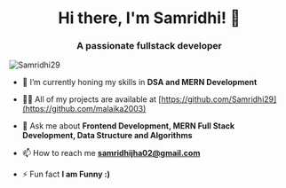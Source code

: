 <h1 align="center">Hi there, I'm Samridhi! 👋</h1>
<h3 align="center">A passionate fullstack developer</h3>
<p align="left"> <img src="https://komarev.com/ghpvc/?username=Samridhi29&label=Profile%20views&color=0e75b6&style=flat" alt="Samridhi29" /> </p>


- 🌱 I’m currently honing my skills in **DSA and MERN Development**

- 👨‍💻 All of my projects are available at [https://github.com/Samridhi29](https://github.com/malaika2003)

- 💬 Ask me about **Frontend Development, MERN Full Stack Development, Data Structure and Algorithms**

- 📫 How to reach me **samridhijha02@gmail.com**

- ⚡ Fun fact **I am Funny :)**

<!--### Hi there, I'm Samridhi 👋


<!-- 🌱 I’m currently improving my skills in Data Structures and Algorithms(DSA).
- 💬 Ask me about Frontend Development, MERN Full stack Development, DSA, GEN AI, Recommendation systems
- 📫 How to reach me: jhasamridhi29@gmail.com
- 😄 Pronouns: She/Her

**Samridhi29/Samridhi29** is a ✨ _special_ ✨ repository because its `README.md` (this file) appears on your GitHub profile.

Here are some ideas to get you started:

- 🔭 I’m currently working on Recommender Systems.

- 👯 I’m looking to collaborate on ...
- 🤔 I’m looking for help with ...

- ⚡ Fun fact: I'm funny xd ...
--> 
